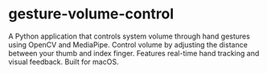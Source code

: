 # gesture-volume-control
A Python application that controls system volume through hand gestures using OpenCV and MediaPipe. Control volume by adjusting the distance between your thumb and index finger. Features real-time hand tracking and visual feedback. Built for macOS.
